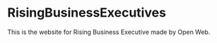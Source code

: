 RisingBusinessExecutives
========================

This is the website for Rising Business Executive made by Open Web.
